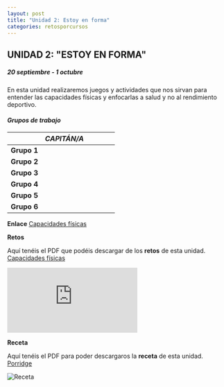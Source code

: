 ```yaml
---
layout: post
title: "Unidad 2: Estoy en forma"
categories: retosporcursos
---
```


## UNIDAD 2: "ESTOY EN FORMA"

##### *20 septiembre - 1 octubre*

En esta unidad realizaremos juegos y actividades que nos sirvan para entender las capacidades físicas y enfocarlas a salud y no al rendimiento deportivo.

#### *Grupos de trabajo*

|      |*CAPITÁN/A*|      |       |      |     |
|-----:|-----:|-----:|-----:|-----:|----:|
|**Grupo 1**|      |      |      |      |     |
|**Grupo 2**|      |      |      |      |     |
|**Grupo 3**|      |      |      |      |     |
|**Grupo 4**|      |      |      |      |     |
|**Grupo 5**|      |      |      |      |     |
|**Grupo 6**|      |      |      |      |     |

**Enlace** [Capacidades físicas](https://danieledufis.github.io/conozcomicuerpo/conozcomicuerpo-capfisicas)

**Retos** 

Aquí tenéis el PDF que podéis descargar de los **retos** de esta unidad.
[Capacidades físicas](https://danieledufis.github.io/pdfs/Cap.f%C3%ADsica-retos-4.pdf)

![Retos capacidades físicas](https://danieledufis.github.io/pdfs/Cap.f%C3%ADsica-retos-4.pdf)

**Receta** 

Aquí tenéis el PDF para poder descargaros la **receta** de esta unidad.
[Porridge](https://danieledufis.github.io/pdfs/Receta-Porridge.pdf)

![Receta](https://danieledufis.github.io/images_text/Receta-Porridge_page-0001.jpg)


[Capacidades físicas]:../../pdfs/Cap.f%C3%ADsica-retos-4.pdf
[Porridge]:../../pdfs/Receta-Porridge.pdf
